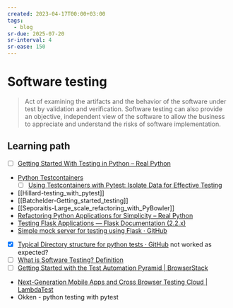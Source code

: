 ```yaml
---
created: 2023-04-17T00:00+03:00
tags:
  - blog
sr-due: 2025-07-20
sr-interval: 4
sr-ease: 150
---
```


# Software testing

> Act of examining the artifacts and the behavior of the software under test by
> validation and verification. Software testing can also provide an objective,
> independent view of the software to allow the business to appreciate and
> understand the risks of software implementation.

## Learning path

- [ ] [Getting Started With Testing in Python – Real Python](https://realpython.com/python-testing/#writing-integration-tests)
- [Python Testcontainers](https://github.com/testcontainers/testcontainers-python)
  - [ ] [Using Testcontainers with Pytest: Isolate Data for Effective Testing](https://qxf2.com/blog/using-testcontainers-with-pytest/)
- [[Hillard-testing_with_pytest]]
- [[Batchelder-Getting_started_testing]]
- [[Seporaitis-Large_scale_refactoring_with_PyBowler]]
- [Refactoring Python Applications for Simplicity – Real Python](https://realpython.com/python-refactoring/)
- [Testing Flask Applications — Flask Documentation (2.2.x)](https://flask.palletsprojects.com/en/2.2.x/testing/)
- [Simple mock server for testing using Flask · GitHub](https://gist.github.com/eruvanos/f6f62edb368a20aaa880e12976620db8)
- [x] [Typical Directory structure for python tests · GitHub](https://gist.github.com/tasdikrahman/2bdb3fb31136a3768fac) not worked as expected?
- [ ] [What is Software Testing? Definition](https://www.guru99.com/software-testing-introduction-importance.html)
- [ ] [Getting Started with the Test Automation Pyramid | BrowserStack](https://www.browserstack.com/guide/testing-pyramid-for-test-automation)
- [Next-Generation Mobile Apps and Cross Browser Testing Cloud | LambdaTest](https://www.lambdatest.com/)
- Okken - python testing with pytest

